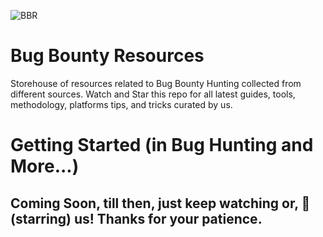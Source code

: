 ![BBR](https://raw.githubusercontent.com/BugBountyResources/Resources/master/BBR%20alpha%20logo.png)

# Bug Bounty Resources
Storehouse of resources related to Bug Bounty Hunting collected from different sources. Watch and Star this repo for all latest guides, tools, methodology, platforms tips, and tricks curated by us.


# Getting Started (in Bug Hunting and More...)

## Coming Soon, till then, just keep watching or, 🌟 (starring) us! Thanks for your patience.
